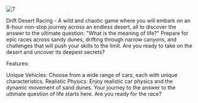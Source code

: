 ![7](https://github.com/user-attachments/assets/2f38ea64-7095-4bd2-8dea-745f9b7330b3)

Drift Desert Racing - A wild and chaotic game where you will embark on an 8-hour non-stop journey across an endless desert, all to discover the answer to the ultimate question: "What is the meaning of life?" Prepare for epic races across sandy dunes, drifting through narrow canyons, and challenges that will push your skills to the limit. Are you ready to take on the desert and uncover its deepest secrets?

Features:

Unique Vehicles: Choose from a wide range of cars, each with unique characteristics.
Realistic Physics: Enjoy realistic car physics and the dynamic movement of sand dunes.
Your journey to the answer to the ultimate question of life starts here. Are you ready for the race?

